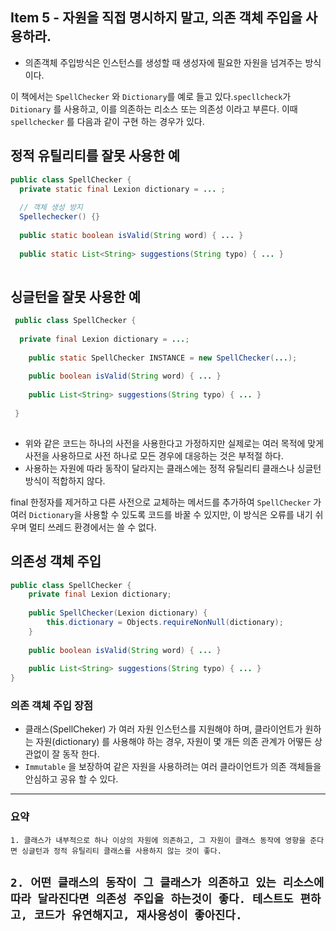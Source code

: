 ## Item 5 -  자원을 직접 명시하지 말고, 의존 객체 주입을 사용하라.

- 의존객체 주입방식은 인스턴스를 생성할 때 생성자에 필요한 자원을 넘겨주는 방식이다.


 이 책에서는 `SpellChecker` 와 `Dictionary`를 예로 들고 있다.`specllcheck`가 `Ditionary` 를 사용하고,
이를 의존하는 리소스 또는 의존성 이라고 부른다. 이때 `spellchecker` 를 다음과 같이 구현 하는 경우가 있다.


## 정적 유틸리티를 잘못 사용한 예
```java 
public class SpellChecker {
  private static final Lexion dictionary = ... ; 
  
  // 객체 생성 방지
  Spellechecker() {}
  
  public static boolean isValid(String word) { ... }
  
  public static List<String> suggestions(String typo) { ... }
  
```

## 싱글턴을 잘못 사용한 예
```java
 public class SpellChecker {
 
  private final Lexion dictionary = ...; 
  
    public static SpellChecker INSTANCE = new SpellChecker(...);
    
    public boolean isValid(String word) { ... }
    
    public List<String> suggestions(String typo) { ... }
 
 }
 
```

- 위와 같은 코드는 하나의 사전을 사용한다고 가정하지만 실제로는 여러 목적에 맞게 사전을 사용하므로 사전 하나로 모든 경우에 대응하는 것은 부적절 하다.
- 사용하는 자원에 따라 동작이 달라지는 클래스에는 정적 유틸리티 클래스나 싱글턴 방식이 적합하지 않다.

final 한정자를 제거하고 다른 사전으로 교체하는 메서드를 추가하여 `SpellChecker` 가 여러 `Dictionary`을 사용할 수 있도록 코드를 바꿀 수 있지만, 이 방식은 오류를 내기 쉬우며 멀티 쓰레드 환경에서는 쓸 수 없다.

## 의존성 객체 주입

```java
public class SpellChecker {
    private final Lexion dictionary;
    
    public SpellChecker(Lexion dictionary) {
        this.dictionary = Objects.requireNonNull(dictionary);
    }
    
    public boolean isValid(String word) { ... }
    
    public List<String> suggestions(String typo) { ... }
}

``` 


### 의존 객체 주입 장점
- 클래스(SpellCheker) 가 여러 자원 인스턴스를 지원해야 하며, 클라이언트가 원하는 자원(dictionary) 를 사용해야 하는 경우, 자원이 몇 개든 의존 관계가 어떻든 상관없이 잘 동작 한다.
- `Immutable` 을 보장하여 같은 자원을 사용하려는 여러 클라이언트가 의존 객체들을 안심하고 공유 할 수 있다.

---
### 요약
`1. 클래스가 내부적으로 하나 이상의 자원에 의존하고, 그 자원이 클래스 동작에 영향을 준다면 싱글턴과 정적 유틸리티 클래스를 사용하지 않는 것이 좋다.
`

`2. 어떤 클래스의 동작이 그 클래스가 의존하고 있는 리소스에 따라 달라진다면 의존성 주입을 하는것이 좋다.
테스트도 편하고, 코드가 유연해지고, 재사용성이 좋아진다.`
---
